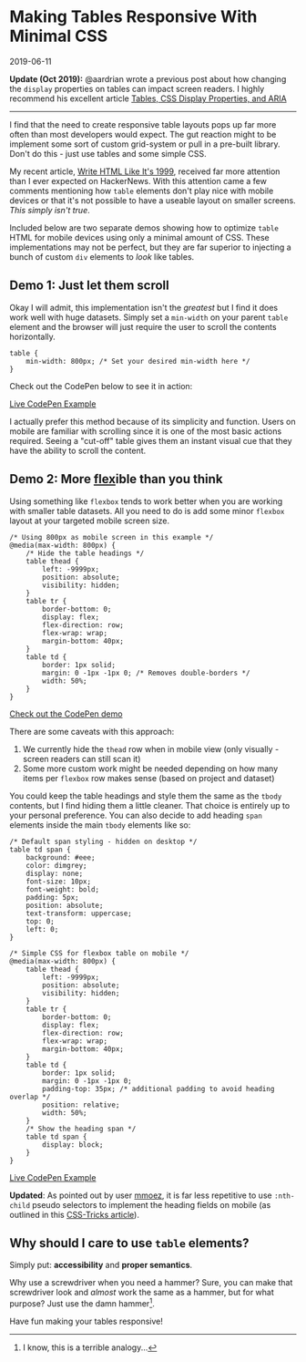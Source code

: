 # Making Tables Responsive With Minimal CSS

2019-06-11

**Update (Oct 2019):** @aardrian wrote a previous post about how changing the `display` properties on tables can impact screen readers. I highly recommend his excellent article [Tables, CSS Display Properties, and ARIA](https://adrianroselli.com/2018/02/tables-css-display-properties-and-aria.html)

---

I find that the need to create responsive table layouts pops up far more often than most developers would expect. The gut reaction might to be implement some sort of custom grid-system or pull in a pre-built library. Don't do this - just use tables and some simple CSS.

My recent article, [Write HTML Like It's 1999](/posts/html-like-1999), received far more attention than I ever expected on HackerNews. With this attention came a few comments mentioning how `table` elements don't play nice with mobile devices or that it's not possible to have a useable layout on smaller screens. *This simply isn't true*.

Included below are two separate demos showing how to optimize `table` HTML for mobile devices using only a minimal amount of CSS. These implementations may not be perfect, but they are far superior to injecting a bunch of custom `div` elements to *look* like tables.

## Demo 1: Just let them scroll

Okay I will admit, this implementation isn't the *greatest* but I find it does work well with huge datasets. Simply set a `min-width` on your parent `table` element and the browser will just require the user to scroll the contents horizontally.


    table {
        min-width: 800px; /* Set your desired min-width here */
    }


Check out the CodePen below to see it in action:

[Live CodePen Example](https://codepen.io/bradleytaunt/pen/ewObbW/)

I actually prefer this method because of its simplicity and function. Users on mobile are familiar with scrolling since it is one of the most basic actions required. Seeing a "cut-off" table gives them an instant visual cue that they have the ability to scroll the content.

## Demo 2: More <u>flex</u>ible than you think

Using something like `flexbox` tends to work better when you are working with smaller table datasets. All you need to do is add some minor `flexbox` layout at your targeted mobile screen size.


    /* Using 800px as mobile screen in this example */
    @media(max-width: 800px) {
        /* Hide the table headings */
        table thead {
            left: -9999px;
            position: absolute;
            visibility: hidden;
        }
        table tr {
            border-bottom: 0;
            display: flex;
            flex-direction: row;
            flex-wrap: wrap;
            margin-bottom: 40px;
        }
        table td {
            border: 1px solid;
            margin: 0 -1px -1px 0; /* Removes double-borders */
            width: 50%;
        }
    }


[Check out the CodePen demo](https://codepen.io/bradleytaunt/pen/mZbvOb/)

There are some caveats with this approach:

1. We currently hide the `thead` row when in mobile view (only visually - screen readers can still scan it)
2. Some more custom work might be needed depending on how many items per `flexbox` row makes sense (based on project and dataset)

You could keep the table headings and style them the same as the `tbody` contents, but I find hiding them a little cleaner. That choice is entirely up to your personal preference. You can also decide to add heading `span` elements inside the main `tbody` elements like so:


    /* Default span styling - hidden on desktop */
    table td span {
        background: #eee;
        color: dimgrey;
        display: none;
        font-size: 10px;
        font-weight: bold;
        padding: 5px;
        position: absolute;
        text-transform: uppercase;
        top: 0;
        left: 0;
    }
    
    /* Simple CSS for flexbox table on mobile */
    @media(max-width: 800px) {
        table thead {
            left: -9999px;
            position: absolute;
            visibility: hidden;
        }
        table tr {
            border-bottom: 0;
            display: flex;
            flex-direction: row;
            flex-wrap: wrap;
            margin-bottom: 40px;
        }
        table td {
            border: 1px solid;
            margin: 0 -1px -1px 0;
            padding-top: 35px; /* additional padding to avoid heading overlap */
            position: relative;
            width: 50%;
        }
        /* Show the heading span */
        table td span {
            display: block;
        }
    }


[Live CodePen Example](https://codepen.io/bradleytaunt/pen/mZdzmZ/)

**Updated**: As pointed out by user [mmoez](https://news.ycombinator.com/user?id=mmoez), it is far less repetitive to use `:nth-child` pseudo selectors to implement the heading fields on mobile (as outlined in this [CSS-Tricks article](https://css-tricks.com/responsive-data-tables/)).

## Why should I care to use `table` elements?

Simply put: **accessibility** and **proper semantics**.

Why use a screwdriver when you need a hammer? Sure, you can make that screwdriver look and *almost* work the same as a hammer, but for what purpose? Just use the damn hammer[^1].

Have fun making your tables responsive!

[^1]: I know, this is a terrible analogy...
